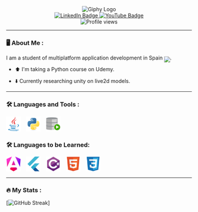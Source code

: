 <!-- Encabezado -->
<div id="header" align="center">
  <img src="https://media2.giphy.com/media/v1.Y2lkPTc5MGI3NjExeDd6YmZxc2Jqc21jdjZjMThidHMzM2NzZnYzbmtuNmE2dmx0czR1OSZlcD12MV9pbnRlcm5hbF9naWZfYnlfaWQmY3Q9cw/Zebztgv7jmkoLe1DoY/giphy.webp" width="100" alt="Giphy Logo"/>
</div>

<!-- Badges de redes sociales -->
<div id="badges" align="center">
  <a href="">
    <img src="https://img.shields.io/badge/LinkedIn-blue?style=for-the-badge&logo=linkedin&logoColor=white" alt="LinkedIn Badge"/>
  </a>
  <a href="your-youtube-URL">
    <img src="https://img.shields.io/badge/YouTube-red?style=for-the-badge&logo=youtube&logoColor=white" alt="YouTube Badge"/>
  </a>
</div>

<!-- Vistas del perfil -->
<div id="Profile_views" align="center">
  <img src="https://komarev.com/ghpvc/?username=Kaiser42&style=flat-square&color=blue" alt="Profile views"/>
</div>

---

### :desktop_computer: About Me :
I am a student of multiplatform application development in Spain <img src="https://images.vexels.com/media/users/3/323625/isolated/preview/084e422aff05aa1ba17925dad9cd5cce-disea-o-plano-de-computadora-de-escritorio.png" width="20" style="vertical-align: middle; margin-bottom: -5px;">.

- :arrow_up: I'm taking a Python course on Udemy.

- :arrow_down: Currently researching unity on live2d models.
---
### :hammer_and_wrench: Languages and Tools :
<div>
  <img src="https://raw.githubusercontent.com/devicons/devicon/6910f0503efdd315c8f9b858234310c06e04d9c0/icons/java/java-original.svg" title="Java" alt="Java" width="40" height="40" style="margin-right: 10px;"/>
  <img src="https://raw.githubusercontent.com/devicons/devicon/6910f0503efdd315c8f9b858234310c06e04d9c0/icons/python/python-original.svg" title="Python" alt="Python" width="40" height="40" style="margin-right: 10px;"/>
     <img src="https://raw.githubusercontent.com/devicons/devicon/6910f0503efdd315c8f9b858234310c06e04d9c0/icons/sqldeveloper/sqldeveloper-original.svg" title="SQL" alt="Java" width="40" height="40" style="margin-right: 10px;"/>
</div>

### :hammer_and_wrench: Languages to be Learned:
<div>
  <img src="https://raw.githubusercontent.com/devicons/devicon/6910f0503efdd315c8f9b858234310c06e04d9c0/icons/angular/angular-original.svg" title="Angular" alt="Java" width="40" height="40" style="margin-right: 10px;"/>
  <img src="https://raw.githubusercontent.com/devicons/devicon/6910f0503efdd315c8f9b858234310c06e04d9c0/icons/flutter/flutter-original.svg" title="Flutter" alt="Java" width="40" height="40" style="margin-right: 10px;"/>
  <img src="https://raw.githubusercontent.com/devicons/devicon/6910f0503efdd315c8f9b858234310c06e04d9c0/icons/csharp/csharp-original.svg" title="C#" alt="Java" width="40" height="40" style="margin-right: 10px;"/>
  <img src="https://raw.githubusercontent.com/devicons/devicon/6910f0503efdd315c8f9b858234310c06e04d9c0/icons/html5/html5-original.svg" title="HTML" alt="Java" width="40" height="40" style="margin-right: 10px;"/>
  <img src="https://raw.githubusercontent.com/devicons/devicon/6910f0503efdd315c8f9b858234310c06e04d9c0/icons/css3/css3-original.svg" title="CSS" alt="Java" width="40" height="40" style="margin-right: 10px;"/>
</div>

---

### :fire: My Stats :
[![GitHub Streak](http://github-readme-streak-stats.herokuapp.com?user=Kaiser42&theme=dark&background=000000)]


